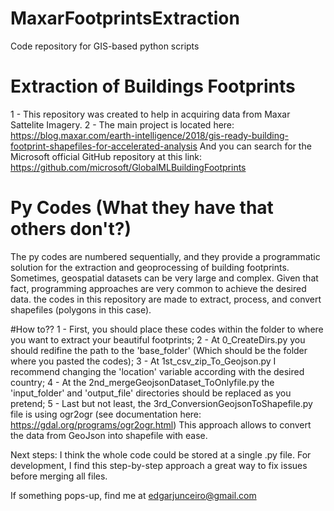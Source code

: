# MaxarFootprintsExtraction
Code repository for GIS-based python scripts

# Extraction of Buildings Footprints
1 - This repository was created to help in acquiring data from Maxar Sattelite Imagery.
2 - The main project is located here: https://blog.maxar.com/earth-intelligence/2018/gis-ready-building-footprint-shapefiles-for-accelerated-analysis
And you can search for the Microsoft official GitHub repository at this link: https://github.com/microsoft/GlobalMLBuildingFootprints

# Py Codes (What they have that others don't?)
The py codes are numbered sequentially, and they provide a programmatic solution for the extraction and geoprocessing of building footprints.
Sometimes, geospatial datasets can be very large and complex. Given that fact, programming approaches are very common to achieve the desired data.
the codes in this repository are made to extract, process, and convert shapefiles (polygons in this case).

#How to??
1 - First, you should place these codes within the folder to where you want to extract your beautiful footprints;
2 - At 0_CreateDirs.py you should redifine the path to the 'base_folder' (Which should be the folder where you pasted the codes);
3 - At 1st_csv_zip_To_Geojson.py I recommend changing the 'location' variable according with the desired country;
4 - At the 2nd_mergeGeojsonDataset_ToOnlyfile.py the 'input_folder' and 'output_file' directories should be replaced as you pretend;
5 - Last but not least, the 3rd_ConversionGeojsonToShapefile.py file is using ogr2ogr (see documentation here: https://gdal.org/programs/ogr2ogr.html)
This approach allows to convert the data from GeoJson into shapefile with ease.

Next steps:
I think the whole code could be stored at a single .py file. For development, I find this step-by-step approach a great way to fix issues before merging all files.

If something pops-up, find me at edgarjunceiro@gmail.com

